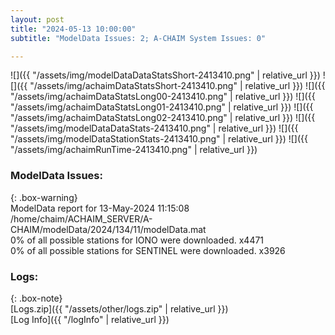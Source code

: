 ```yaml
---
layout: post
title: "2024-05-13 10:00:00"
subtitle: "ModelData Issues: 2; A-CHAIM System Issues: 0"

---
```


![]({{ "/assets/img/modelDataDataStatsShort-2413410.png" | relative_url }})
![]({{ "/assets/img/achaimDataStatsShort-2413410.png" | relative_url }})
![]({{ "/assets/img/achaimDataStatsLong00-2413410.png" | relative_url }})
![]({{ "/assets/img/achaimDataStatsLong01-2413410.png" | relative_url }})
![]({{ "/assets/img/achaimDataStatsLong02-2413410.png" | relative_url }})
![]({{ "/assets/img/modelDataDataStats-2413410.png" | relative_url }})
![]({{ "/assets/img/modelDataStationStats-2413410.png" | relative_url }})
![]({{ "/assets/img/achaimRunTime-2413410.png" | relative_url }})


### ModelData Issues:  
  
{: .box-warning}  
 ModelData report for 13-May-2024 11:15:08   
 /home/chaim/ACHAIM_SERVER/A-CHAIM/modelData/2024/134/11/modelData.mat   
 0% of all possible stations for IONO were downloaded. x4471   
 0% of all possible stations for SENTINEL were downloaded. x3926   
  


### Logs:  
  
{: .box-note}  
[Logs.zip]({{ "/assets/other/logs.zip" | relative_url }})  
[Log Info]({{ "/logInfo" | relative_url }})  
